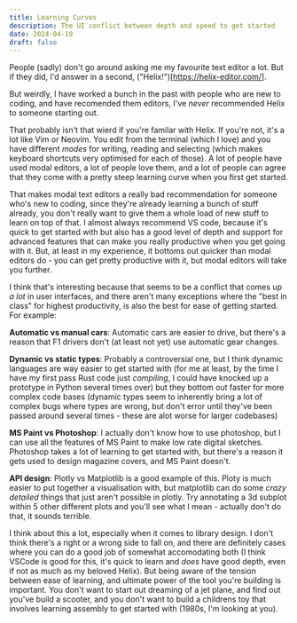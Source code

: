 ```yaml
---
title: Learning Curves
description: The UI conflict between depth and speed to get started
date: 2024-04-19
draft: false
---
```


People (sadly) don't go around asking me my favourite text editor a lot. But if they did, I'd answer in a second, ("Helix!")[https://helix-editor.com/].

But weirdly, I have worked a bunch in the past with people who are new to coding, and have recomended them editors, I've *never* recommended Helix to someone starting out.

That probably isn't that wierd if you're familar with Helix. If you're not, it's a lot like Vim or Neovim. You edit from the terminal (which I love) and you have different *modes* for writing, reading and selecting (which makes keyboard shortcuts very optimised for each of those). A lot of people have used modal editors, a lot of people love them, and a lot of people can agree that they come with a pretty steep learning curve when you first get started.

That makes modal text editors a really bad recommendation for someone who's new to coding, since they're already learning a bunch of stuff already, you don't really want to give them a whole load of new stuff to learn on top of that. I almost always recommend VS code, because it's quick to get started with but also has a good level of depth and support for advanced features that can make you really productive when you get going with it. But, at least in my experience, it bottoms out quicker than modal editors do - you can get pretty productive with it, but modal editors will take you further.

I think that's interesting because that seems to be a conflict that comes up *a lot* in user interfaces, and there aren't many exceptions where the "best in class" for highest productivity, is also the best for ease of getting started. For example:

**Automatic vs manual cars**: Automatic cars are easier to drive, but there's a reason that F1 drivers don't (at least not yet) use automatic gear changes.

**Dynamic vs static types**: Probably a controversial one, but I think dynamic languages are way easier to get started with (for me at least, by the time I have my first pass Rust code just *compiling*, I could have knocked up a prototype in Python several times over) but they bottom out faster for more complex code bases (dynamic types seem to inherently bring a lot of complex bugs where types are wrong, but don't error until they've been passed around several times - these are alot worse for larger codebases)

**MS Paint vs Photoshop**: I actually don't know how to use photoshop, but I can use all the features of MS Paint to make low rate digital sketches. Photoshop takes a lot of learning to get started with, but there's a reason it gets used to design magazine covers, and MS Paint doesn't.

**API design**: Plotly vs Matplotlib is a good example of this. Ploty is much easier to put together a visualisation with, but matplotlib can do some *crazy detailed* things that just aren't possible in plotly. Try annotating a 3d subplot within 5 other different plots and you'll see what I mean - actually don't do that, it sounds terrible.


I think about this a lot, especially when it comes to library design. I don't think there's a right or a wrong side to fall on, and there are definitely cases where you can do a good job of somewhat accomodating both (I think VSCode is good for this, it's quick to learn and *does* have good depth, even if not as much as my beloved Helix). But being aware of the tension between ease of learning, and ultimate power of the tool you're building is important. You don't want to start out dreaming of a jet plane, and find out you've build a scooter, and you don't want to build a childrens toy that involves learning assembly to get started with (1980s, I'm looking at you).
